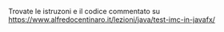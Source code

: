 Trovate le istruzoni e il codice commentato su https://www.alfredocentinaro.it/lezioni/java/test-imc-in-javafx/

